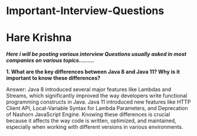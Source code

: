 # Important-Interview-Questions
# Hare Krishna 

<strong><I>Here i will be posting various interview Questions usually asked in most companies on various topics.........</I></strong>

<b>1. What are the key differences between Java 8 and Java 11? Why is it important to know these differences?</b>

Answer: Java 8 introduced several major features like Lambdas and Streams, which significantly improved the way developers write functional programming constructs in Java. Java 11 introduced new features like HTTP Client API, Local-Variable Syntax for Lambda Parameters, and Deprecation of Nashorn JavaScript Engine. Knowing these differences is crucial because it affects the way code is written, optimized, and maintained, especially when working with different versions in various environments.